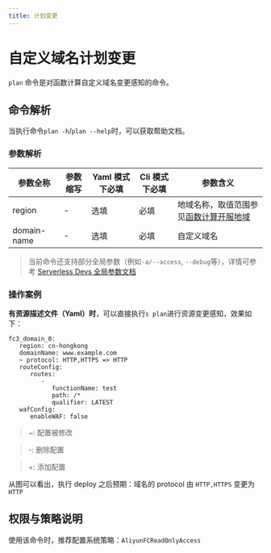 ```yaml
---
title: 计划变更
---
```

# 自定义域名计划变更

`plan` 命令是对函数计算自定义域名变更感知的命令。

## 命令解析

当执行命令`plan -h`/`plan --help`时，可以获取帮助文档。


### 参数解析

| 参数全称    | 参数缩写 | Yaml 模式下必填 | Cli 模式下必填 | 参数含义                                                                                       |
| ----------- | -------- | --------------- | -------------- | ---------------------------------------------------------------------------------------------- |
| region      | -        | 选填            | 必填           | 地域名称，取值范围参见[函数计算开服地域](https://help.aliyun.com/document_detail/2512917.html) |
| domain-name | -        | 选填            | 必填           | 自定义域名                                                                                     |

> 当前命令还支持部分全局参数（例如`-a/--access`, `--debug`等），详情可参考 [Serverless Devs 全局参数文档](../../builtin/index.md)

### 操作案例

**有资源描述文件（Yaml）时**，可以直接执行`s plan`进行资源变更感知，效果如下：

```text
fc3_domain_0:
   region: cn-hongkong
   domainName: www.example.com
   ~ protocol: HTTP,HTTPS => HTTP
   routeConfig:
      routes:
         -
            functionName: test
            path: /*
            qualifier: LATEST
   wafConfig:
      enableWAF: false
```

> ~: 配置被修改

> -: 删除配置

> +: 添加配置

从图可以看出，执行 deploy 之后预期：域名的 protocol 由 `HTTP,HTTPS` 变更为 `HTTP`

## 权限与策略说明

使用该命令时，推荐配置系统策略：`AliyunFCReadOnlyAccess`
